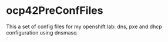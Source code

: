 # ocp42PreConfFiles
This a set of config files for my openshift lab:
dns, pxe and dhcp configuration using dnsmasq
